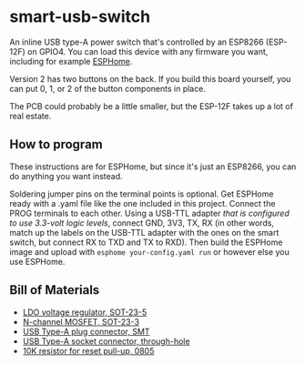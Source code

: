 # smart-usb-switch

An inline USB type-A power switch that's controlled by an ESP8266 (ESP-12F) on
GPIO4. You can load this device with any firmware you want, including for
example [ESPHome](https://esphome.io).

Version 2 has two buttons on the back. If you build this board yourself, you can
put 0, 1, or 2 of the button components in place.

The PCB could probably be a little smaller, but the ESP-12F takes up a lot of
real estate.

## How to program

These instructions are for ESPHome, but since it's just an ESP8266, you can do
anything you want instead.

Soldering jumper pins on the terminal points is optional. Get ESPHome ready with
a .yaml file like the one included in this project. Connect the PROG terminals
to each other. Using a USB-TTL adapter _that is configured to use 3.3-volt logic
levels_, connect GND, 3V3, TX, RX (in other words, match up the labels on the
USB-TTL adapter with the ones on the smart switch, but connect RX to TXD and TX
to RXD). Then build the ESPHome image and upload with
`esphome your-config.yaml run` or however else you use ESPHome.

## Bill of Materials

* [LDO voltage regulator, SOT-23-5](https://www.mouser.com/ProductDetail/595-TLV75533PDBVR)
* [N-channel MOSFET, SOT-23-3](https://www.mouser.com/ProductDetail/621-DMN6140L-13)
* [USB Type-A plug connector, SMT](https://www.mouser.com/ProductDetail/48037-2200)
* [USB Type-A socket connector, through-hole](https://www.mouser.com/ProductDetail/530-SS-52100-001)
* [10K resistor for reset pull-up, 0805](https://www.mouser.com/ProductDetail/279-CPF0805F10KC1)